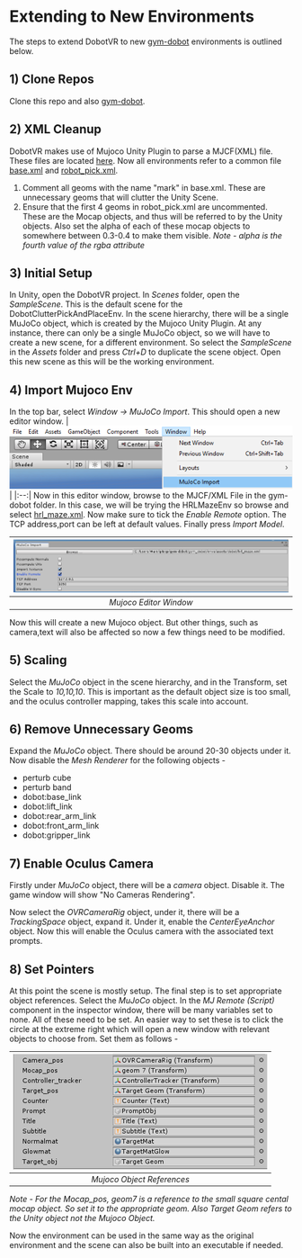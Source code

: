 # Extending to New Environments
The steps to extend DobotVR to new [gym-dobot](https://github.com/WarrG3X/gym-dobot) environments is outlined below.

## 1) Clone Repos
Clone this repo and also [gym-dobot](https://github.com/WarrG3X/gym-dobot).

## 2) XML Cleanup
DobotVR makes use of Mujoco Unity Plugin to parse a MJCF(XML) file. These files are located [here](https://github.com/WarrG3X/gym-dobot/tree/master/gym_dobot/envs/assets/dobot). Now all environments refer to a common file [base.xml](https://github.com/WarrG3X/gym-dobot/blob/master/gym_dobot/envs/assets/dobot/base.xml) and [robot_pick.xml](https://github.com/WarrG3X/gym-dobot/blob/master/gym_dobot/envs/assets/dobot/robot_pick.xml). 

1) Comment all geoms with the name "mark" in base.xml. These are unnecessary geoms that will clutter the Unity Scene.
2) Ensure that the first 4 geoms in robot_pick.xml are uncommented. These are the Mocap objects, and thus will be referred to by the Unity objects. Also set the alpha of each of these mocap objects to somewhere between 0.3-0.4 to make them visible. *Note - alpha is the fourth value of the rgba attribute*

## 3) Initial Setup
In Unity, open the DobotVR project. In *Scenes* folder, open the *SampleScene*. This is the default scene for the DobotClutterPickAndPlaceEnv. In the scene hierarchy, there will be a single MuJoCo object, which is created by the Mujoco Unity Plugin. At any instance, there can only be a single MuJoCo object, so we will have to create a new scene, for a different environment. So select the *SampleScene* in the *Assets* folder and press *Ctrl+D* to duplicate the scene object. Open this new scene as this will be the working environment.

## 4) Import Mujoco Env
In the top bar, select *Window -> MuJoCo Import*. This should open a new editor window.
| ![img1.jpg](img1.png) | 
|:--:| 
Now in this editor window, browse to the MJCF/XML File in the gym-dobot folder. In this case, we will be trying the HRLMazeEnv so browse and select [hrl_maze.xml](https://github.com/WarrG3X/gym-dobot/blob/master/gym_dobot/envs/assets/dobot/hrl_maze.xml). Now make sure to tick the *Enable Remote* option. The TCP address,port can be left at default values. Finally press *Import Model*.

| ![img2.jpg](img2.png) | 
|:--:| 
| *Mujoco Editor Window* |

Now this will create a new Mujoco object. But other things, such as camera,text will also be affected so now a few things need to be modified.

## 5) Scaling
Select the *MuJoCo* object in the scene hierarchy, and in the Transform, set the Scale to *10,10,10*. This is important as the default object size is too small, and the oculus controller mapping, takes this scale into account.

## 6) Remove Unnecessary Geoms
Expand the *MuJoCo* object. There should be around 20-30 objects under it. Now disable the *Mesh Renderer* for the following objects - 
 - perturb cube
 - perturb band
 - dobot:base_link
 - dobot:lift_link
 - dobot:rear_arm_link
 - dobot:front_arm_link
 - dobot:gripper_link

## 7) Enable Oculus Camera
Firstly under *MuJoCo* object, there will be a *camera* object. Disable it. The game window will show "No Cameras Rendering".

 Now select the *OVRCameraRig* object, under it, there will be a *TrackingSpace* object, expand it. Under it, enable the *CenterEyeAnchor* object. Now this will enable the Oculus camera with the associated text prompts.

 ## 8) Set Pointers
 At this point the scene is mostly setup. The final step is to set appropriate object references. Select the *MuJoCo* object. In the *MJ Remote (Script)* component in the inspector window, there will be many variables set to none. All of these need to be set. An easier way to set these is to click the circle at the extreme right which will open a new window with relevant objects to choose from. Set them as follows - 

| ![img3.jpg](img3.png) | 
|:--:| 
| *Mujoco Object References* |

*Note - For the Mocap_pos, geom7 is a reference to the small square cental mocap object. So set it to the appropriate geom. Also Target Geom refers to the Unity object not the Mujoco Object.*

Now the environment can be used in the same way as the original environment and the scene can also be built into an executable if needed.